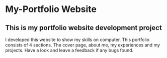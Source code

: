# My-Portfolio Website

<h2>This is my portfolio website development project </h2>
<p> I developed this website to show my skills on computer. This portfolio consists of 4 sections. The cover page, about me, my experiences and my projects. Have a look and leave a feedback if any bugs found.

<h4> </h4>

